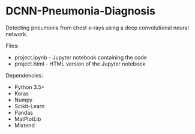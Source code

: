 # DCNN-Pneumonia-Diagnosis

Detecting pneumonia from chest x-rays using a deep convolutional neural network.


Files:
- project.ipynb - Jupyter notebook containing the code
- project.html - HTML version of the Jupyter notebook

Dependencies:
- Python 3.5+  
- Keras  
- Numpy  
- Scikit-Learn  
- Pandas  
- MatPlotLib  
- Mlxtend  
